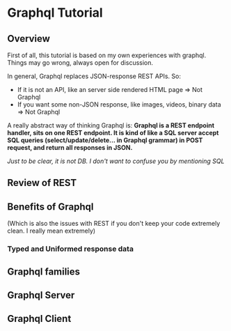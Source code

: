 # Graphql Tutorial

## Overview

First of all, this tutorial is based on my own experiences with graphql. Things may go wrong, always open for discussion.

In general, Graphql replaces JSON-response REST APIs. So:

-   If it is not an API, like an server side rendered HTML page => Not Graphql
-   If you want some non-JSON response, like images, videos, binary data => Not Graphql

A really abstract way of thinking Graphql is: **Graphql is a REST endpoint handler, sits on one REST endpoint. It is kind of like a SQL server accept SQL queries (select/update/delete... in Graphql grammar) in POST request, and return all responses in JSON.**

_Just to be clear, it is not DB. I don't want to confuse you by mentioning SQL_

## Review of REST

## Benefits of Graphql

(Which is also the issues with REST if you don't keep your code extremely clean. I really mean extremely)

### Typed and Uniformed response data

## Graphql families

## Graphql Server

## Graphql Client

